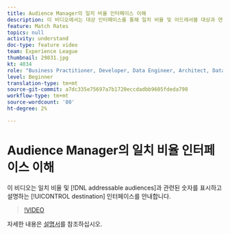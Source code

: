 ```yaml
---
title: Audience Manager의 일치 비율 인터페이스 이해
description: 이 비디오에서는 대상 인터페이스를 통해 일치 비율 및 어드레서블 대상과 연관된 숫자를 표시하고 설명합니다.
feature: Match Rates
topics: null
activity: understand
doc-type: feature video
team: Experience League
thumbnail: 29831.jpg
kt: 4034
role: "Business Practitioner, Developer, Data Engineer, Architect, Data Architect, Administrator, Leader"
level: Beginner
translation-type: tm+mt
source-git-commit: a7dc335e75697a7b1720eccdadbb9605fdeda798
workflow-type: tm+mt
source-wordcount: '80'
ht-degree: 2%

---
```



# Audience Manager의 일치 비율 인터페이스 이해

이 비디오는 일치 비율 및 [!DNL addressable audiences]과 관련된 숫자를 표시하고 설명하는 [!UICONTROL destination] 인터페이스를 안내합니다.

>[!VIDEO](https://video.tv.adobe.com/v/29831/?quality=12)

자세한 내용은 [설명서](https://docs.adobe.com/help/en/audience-manager/user-guide/features/addressable-audiences.html)를 참조하십시오.
